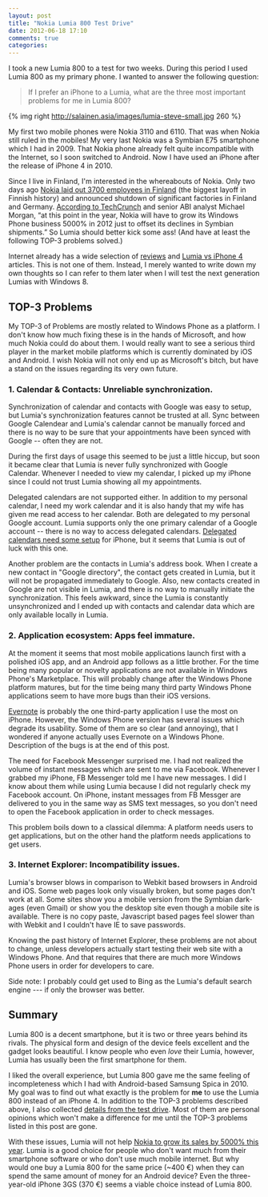 ```yaml
---
layout: post
title: "Nokia Lumia 800 Test Drive"
date: 2012-06-18 17:10
comments: true
categories:
---
```


I took a new Lumia 800 to a test for two weeks. During this period I used Lumia 800 as my primary phone. I wanted to answer the following question:
> If I prefer an iPhone to a Lumia, what are the three most important problems for me in Lumia 800?

{% img right http://salainen.asia/images/lumia-steve-small.jpg 260 %}

My first two mobile phones were Nokia 3110 and 6110. That was when Nokia still ruled in the mobiles! My very last Nokia was a Symbian E75 smartphone which I had in 2009. That Nokia phone already felt quite incompatible with the Internet, so I soon switched to Android. Now I have used an iPhone after the release of iPhone 4 in 2010.

Since I live in Finland, I'm interested in the whereabouts of Nokia. Only two days ago [Nokia laid out 3700 employees in Finland](http://yle.fi/uutiset/nokia_vahentaa_suomesta_3_700/6180987) (the biggest layoff in Finnish history) and announced shutdown of significant factories in Finland and Germany. [According to TechCrunch](http://techcrunch.com/2012/06/15/samsung-apple-walk-away-with-90-percent-of-smartphone-profits-in-q1-2012-says-abi-research/) and senior ABI analyst Michael Morgan, “at this point in the year, Nokia will have to grow its Windows Phone business 5000% in 2012 just to offset its declines in Symbian shipments.” So Lumia should better kick some ass! (And have at least the following TOP-3 problems solved.)

<!-- more -->

Internet already has a wide selection of [reviews](http://arstechnica.com/information-technology/2012/04/the-nokia-lumia-900-a-good-phone-at-a-great-price-that-you-probably-shouldnt-buy/) and [Lumia vs iPhone 4](https://www.google.fi/search?q=Lumia+vs+iPhone+4) articles. This is not one of them. Instead, I merely wanted to write down my own thoughts so I can refer to them later when I will test the next generation Lumias with Windows 8.


TOP-3 Problems
--------------

My TOP-3 of Problems are mostly related to Windows Phone as a platform. I don't know how much fixing these is in the hands of Microsoft, and how much Nokia could do about them. I would really want to see a serious third player in the market mobile platforms which is currently dominated by iOS and Android. I wish Nokia will not only end up as Microsoft's bitch, but have a stand on the issues regarding its very own future.


### 1. Calendar & Contacts: Unreliable synchronization.

Synchronization of calendar and contacts with Google was easy to setup, but Lumia's synchronization features cannot be trusted at all. Sync between Google Calendear and Lumia's calendar cannot be manually forced and there is no way to be sure that your appointments have been synced with Google -- often they are not.

During the first days of usage this seemed to be just a little hiccup, but soon it became clear that Lumia is never fully synchronized with Google Calendar. Whenever I needed to view my calendar, I picked up my iPhone since I could not trust Lumia showing all my appointments.

Delegated calendars are not supported either. In addition to my personal calendar, I need my work calendar and it is also handy that my wife has given me read access to her calendar. Both are delegated to my personal Google account. Lumia supports only the one primary calendar of a Google account -- there is no way to access delegated calendars. [Delegated calendars need some setup](http://support.google.com/mobile/bin/answer.py?hl=en&answer=139206) for iPhone, but it seems that Lumia is out of luck with this one.

Another problem are the contacts in Lumia's address book. When I create a new contact in "Google directory", the contact gets created in Lumia, but it will not be propagated immediately to Google. Also, new contacts created in Google are not visible in Lumia, and there is no way to manually initiate the synchronization. This feels awkward, since the Lumia is constantly unsynchronized and I ended up with contacts and calendar data which are only available locally in Lumia.



### 2. Application ecosystem: Apps feel immature.

At the moment it seems that most mobile applications launch first with a polished iOS app, and an Android app follows as a little brother. For the time being many popular or novelty applications are not available in Windows Phone's Marketplace. This will probably change after the Windows Phone platform matures, but for the time being many third party Windows Phone applications seem to have more bugs than their iOS versions.

[Evernote](http://www.evernote.com) is probably the one third-party application I use the most on iPhone. However, the Windows Phone version has several issues which degrade its usability. Some of them are so clear (and annoying), that I wondered if anyone actually uses Evernote on a Windows Phone. Description of the bugs is at the end of this post.

The need for Facebook Messenger surprised me. I had not realized the volume of instant messages which are sent to me via Facebook. Whenever I grabbed my iPhone, FB Messenger told me I have new messages. I did I know about them while using Lumia because I did not regularly check my Facebook account. On iPhone, instant messages from FB Messger are delivered to you in the same way as SMS text messages, so you don't need to open the Facebook application in order to check messages.

This problem boils down to a classical dilemma: A platform needs users to get applications, but on the other hand the platform needs applications to get users.




### 3. Internet Explorer: Incompatibility issues.

Lumia's browser blows in comparison to Webkit based browsers in Android and iOS. Some web pages look only visually broken, but some pages don't work at all. Some sites show you a mobile version from the Symbian dark-ages (even Gmail) or show you the desktop site even though a mobile site is available. There is no copy paste, Javascript based pages feel slower than with Webkit and I couldn't have IE to save passwords.

Knowing the past history of Internet Explorer, these problems are not about to change, unless developers actually start testing their web site with a Windows Phone. And that requires that there are much more Windows Phone users in order for developers to care.

Side note: I probably could get used to Bing as the Lumia's default search engine --- if only the browser was better.





Summary
-------

Lumia 800 is a decent smartphone, but it is two or three years behind its rivals. The physical form and design of the device feels excellent and the gadget looks beautiful. I know people who even *love* their Lumia, however, Lumia has usually been the first smartphone for them.

I liked the overall experience, but Lumia 800 gave me the same feeling of incompleteness which I had with Android-based Samsung Spica in 2010. My goal was to find out what exactly is the problem for **me** to use the Lumia 800 instead of an iPhone 4. In addition to the TOP-3 problems described above, I also collected [details from the test drive](/blog/2012/06/19/details-from-lumia-800-test-drive/). Most of them are personal opinions which won't make a difference for me until the TOP-3 problems listed in this post are gone.

With these issues, Lumia will not help [Nokia to grow its sales by 5000% this year](http://techcrunch.com/2012/06/15/samsung-apple-walk-away-with-90-percent-of-smartphone-profits-in-q1-2012-says-abi-research/). Lumia is a good choice for people who don't want much from their smartphone software or who don't use much mobile internet. But why would one buy a Lumia 800 for the same price (~400 €) when they can spend the same amount of money for an Android device? Even the three-year-old iPhone 3GS (370 €) seems a viable choice instead of Lumia 800.